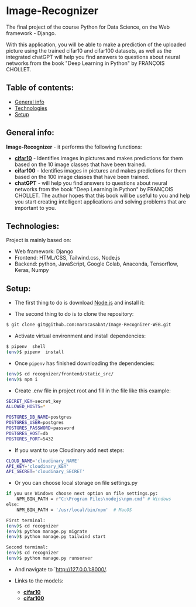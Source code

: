 # Image-Recognizer
The final project of the course Python for Data Science, on the Web framework - Django.

With this application, you will be able to make a prediction of the uploaded picture using the trained cifar10 and cifar100 datasets, as well as the integrated chatGPT will help you find answers to questions about neural networks from the book "Deep Learning in Python" by FRANÇOIS CHOLLET.


## Table of contents:
* [General info](#general-info)
* [Technologies](#technologies)
* [Setup](#setup)


## General info:
**Image-Recognizer** - it performs the following functions:
* **[cifar10](https://telegra.ph/Sifar10-03-28)** - Identifies images in pictures and makes predictions for them based on the 10 image classes that have been trained.
* **cifar100** - Identifies images in pictures and makes predictions for them based on the 100 image classes that have been trained.
* **chatGPT** - will help you find answers to questions about neural networks from the book "Deep Learning in Python" by FRANÇOIS CHOLLET. The author hopes that this book will be useful to you and help you start creating intelligent applications and solving problems that are important to you.


## Technologies:
Project is mainly based on:
* Web framework: Django
* Frontend: HTML/CSS, Tailwind.css, Node.js
* Backend: python, JavaScript, Google Colab, Anaconda, Tensorflow, Keras, Numpy


## Setup:
* The first thing to do is download [Node.js](https://nodejs.org/en/download) and install it:

* The second thing to do is to clone the repository:

```sh
$ git clone git@github.com:maracasabat/Image-Recognizer-WEB.git
```

* Activate virtual environment and install dependencies:

```sh
$ pipenv  shell
(env)$ pipenv  install
```

* Once `pipenv` has finished downloading the dependencies:

```sh
(env)$ cd recognizer/frontend/static_src/
(env)$ npm i
```

* Create .env file in project root and fill in the file like this example:
```sh
SECRET_KEY=secret_key
ALLOWED_HOSTS=*

POSTGRES_DB_NAME=postgres
POSTGRES_USER=postgres
POSTGRES_PASSWORD=password
POSTGRES_HOST=db
POSTGRES_PORT=5432
```

* If you want to use Cloudinary add next steps:
```sh
CLOUD_NAME='cloudinary_NAME'
API_KEY='cloudinary_KEY'
API_SECRET='cloudinary_SECRET'
```
* Or you can choose local storage on file settings.py


```sh
if you use Windows choose next option on file settings.py:
    NPM_BIN_PATH = r"C:\Program Files\nodejs\npm.cmd" # Windows
else:
    NPM_BIN_PATH = '/usr/local/bin/npm'  # MacOS
```   
    
```sh
First terminal:
(env)$ cd recognizer
(env)$ python manage.py migrate
(env)$ python manage.py tailwind start
```

```sh
Second terminal:
(env)$ cd recognizer
(env)$ python manage.py runserver     
```
* And navigate to `http://127.0.0.1:8000/.

* Links to the models:
  * **[cifar10](https://drive.google.com/file/d/1-oVU8YGdNXper8XTQCKj5Up67q0PTPFA/view?usp=sharing)**
  * **[cifar100](https://drive.google.com/file/d/1wGkwfOPPQQFDv-Ka8SpX1pJcwo-ks8yx/view?usp=sharing)**


